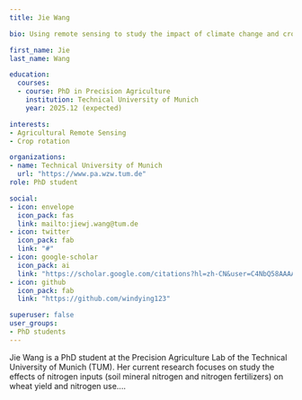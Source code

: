 ```yaml
---
title: Jie Wang

bio: Using remote sensing to study the impact of climate change and cropping practices on global crop yields and nitrogen use efficiency

first_name: Jie
last_name: Wang

education:
  courses:
  - course: PhD in Precision Agriculture
    institution: Technical University of Munich
    year: 2025.12 (expected)

interests:
- Agricultural Remote Sensing
- Crop rotation

organizations:
- name: Technical University of Munich
  url: "https://www.pa.wzw.tum.de"
role: PhD student

social:
- icon: envelope
  icon_pack: fas
  link: mailto:jiewj.wang@tum.de
- icon: twitter
  icon_pack: fab
  link: "#"
- icon: google-scholar
  icon_pack: ai
  link: "https://scholar.google.com/citations?hl=zh-CN&user=C4NbQ58AAAAJ&view_op=list_works&gmla=AIfU4H4G747pBOQ49WlhJGyQCjkNi0ETlLtLqcYNuQhi6vDXyzz-q7v-gDfd_uK41ZCmdFKV3Hr5MQBG0Kj5SevN8ZtZDFZHz77F86g0qEkK-fV0OmA"
- icon: github
  icon_pack: fab
  link: "https://github.com/windying123"

superuser: false
user_groups:
- PhD students
---
```

Jie Wang is a PhD student at the Precision Agriculture Lab of the Technical University of Munich (TUM). Her current research focuses on study the effects of nitrogen inputs (soil mineral nitrogen and nitrogen fertilizers) on wheat yield and nitrogen use....


